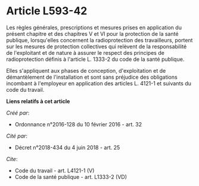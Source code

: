 # Article L593-42

Les règles générales, prescriptions et mesures prises en application du présent chapitre et des chapitres V et VI pour la
protection de la santé publique, lorsqu'elles concernent la radioprotection des travailleurs, portent sur les mesures de
protection collectives qui relèvent de la responsabilité de l'exploitant et de nature à assurer le respect des principes de
radioprotection définis à l'article L. 1333-2 du code de la santé publique. 

Elles s'appliquent aux phases de conception, d'exploitation et de démantèlement de l'installation et sont sans préjudice des
obligations incombant à l'employeur en application des articles L. 4121-1 et suivants du code du travail.

**Liens relatifs à cet article**

_Créé par_:

  - Ordonnance n°2016-128 du 10 février 2016 - art. 32

_Cité par_:

  - Décret n°2018-434 du 4 juin 2018 - art. 25

_Cite_:

  - Code du travail - art. L4121-1 (V)
  - Code de la santé publique - art. L1333-2 (VD)
